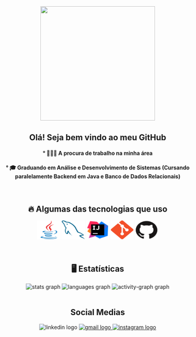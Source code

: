 

<div align="center">
  <img height="300" width="300" src="https://i.pinimg.com/originals/f5/36/01/f53601133f236d1cb167ac19f05a3d60.gif"  />
</div>

<h2 align="center"> Olá! Seja bem vindo ao meu GitHub</h2>

<h4 align="center"> ° 👨🏻‍💻 A procura de trabalho na minha área </h4>
<h4 align="center"> ° 🎓 Graduando em Análise e Desenvolvimento de Sistemas (Cursando paralelamente Backend em Java e Banco de Dados Relacionais)</h4>

<br>

<h2 align="center">🔥 Algumas das tecnologias que uso </h2>
<div style="display: inline_block">
  <div align="center">
  <img align="center" alt="Kadson-Java" height="50" width="60" src="https://raw.githubusercontent.com/devicons/devicon/master/icons/java/java-original.svg">
  <img align="center" alt="Kadson-MySQL" height="50" width="60" src="https://raw.githubusercontent.com/devicons/devicon/master/icons/mysql/mysql-original.svg">
  <img align="center" alt="Kadson-IntelliJ" height="50" width="60" src="https://raw.githubusercontent.com/devicons/devicon/master/icons/intellij/intellij-original.svg">
  <img align="center" alt="Kadson-Git" height="50" width="60" src="https://raw.githubusercontent.com/devicons/devicon/master/icons/git/git-original.svg">
  <img align="center" alt="Kadson-GitHub" height="50" width="60" src="https://raw.githubusercontent.com/devicons/devicon/master/icons/github/github-original.svg">
</div>

</br>
</br>

<h2 align="center">🖥️ Estatísticas</h2>
<div align="center">
  <img src="https://github-readme-stats.vercel.app/api?username=KadLima&hide_title=false&hide_rank=false&show_icons=true&include_all_commits=true&count_private=true&disable_animations=false&theme=codeSTACKr&locale=en&hide_border=false&order=1" height="150" alt="stats graph"  />
  <img src="https://github-readme-stats.vercel.app/api/top-langs?username=KadLima&locale=en&hide_title=false&layout=compact&card_width=320&langs_count=5&theme=codeSTACKr&hide_border=false&order=2" height="150" alt="languages graph"  />
  <img src="https://github-readme-activity-graph.vercel.app/graph?username=KadLima&radius=16&theme=elegant&area=true&order=5" height="300" alt="activity-graph graph"  />
</div>



</br>
<h2 align="center"> Social Medias </h2>
<div style="display: inline_block">
<div align="center">
  <img src="https://raw.githubusercontent.com/maurodesouza/profile-readme-generator/master/src/assets/icons/social/linkedin/default.svg" width="52" height="40" alt="linkedin logo"  />
  </a>
  <a href="mailto:kadsonlima91@gmail.com">
   <img src="https://raw.githubusercontent.com/maurodesouza/profile-readme-generator/master/src/assets/icons/social/gmail/default.svg" width="52" height="40" alt="gmail logo"  />
  </a>
  <a href="https://www.instagram.com/kadlima/" target="_blank">
   <img src="https://raw.githubusercontent.com/maurodesouza/profile-readme-generator/master/src/assets/icons/social/instagram/default.svg" width="52" height="40" alt="instagram logo"  />
  </a>
</div>

